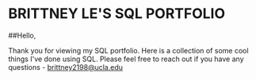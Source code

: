 # BRITTNEY LE'S SQL PORTFOLIO 


##Hello, 

Thank you for viewing my SQL portfolio. Here is a collection of some cool things I've done using SQL. Please feel free to reach out if you have any questions - brittney2198@ucla.edu
